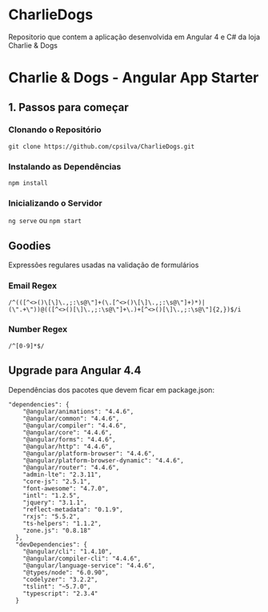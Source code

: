 # CharlieDogs
Repositorio que contem a aplicação desenvolvida em Angular 4 e C# da loja Charlie &amp; Dogs

# Charlie & Dogs - Angular App Starter

## 1. Passos para começar

### Clonando o Repositório

`git clone https://github.com/cpsilva/CharlieDogs.git`

### Instalando as Dependências

`npm install`

### Inicializando o Servidor

`ng serve` ou `npm start`

## Goodies

Expressões regulares usadas na validação de formulários

### Email Regex

`/^(([^<>()\[\]\.,;:\s@\"]+(\.[^<>()\[\]\.,;:\s@\"]+)*)|(\".+\"))@(([^<>()[\]\.,;:\s@\"]+\.)+[^<>()[\]\.,;:\s@\"]{2,})$/i`

### Number Regex

`/^[0-9]*$/`

## Upgrade para Angular 4.4

Dependências dos pacotes que devem ficar em package.json:

```
"dependencies": {
    "@angular/animations": "4.4.6",
    "@angular/common": "4.4.6",
    "@angular/compiler": "4.4.6",
    "@angular/core": "4.4.6",
    "@angular/forms": "4.4.6",
    "@angular/http": "4.4.6",
    "@angular/platform-browser": "4.4.6",
    "@angular/platform-browser-dynamic": "4.4.6",
    "@angular/router": "4.4.6",
    "admin-lte": "2.3.11",
    "core-js": "2.5.1",
    "font-awesome": "4.7.0",
    "intl": "1.2.5",
    "jquery": "3.1.1",
    "reflect-metadata": "0.1.9",
    "rxjs": "5.5.2",
    "ts-helpers": "1.1.2",
    "zone.js": "0.8.18"
  },
  "devDependencies": {
    "@angular/cli": "1.4.10",
    "@angular/compiler-cli": "4.4.6",
    "@angular/language-service": "4.4.6",
    "@types/node": "6.0.90",
    "codelyzer": "3.2.2",
    "tslint": "~5.7.0",
    "typescript": "2.3.4"
  }
```

